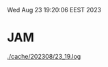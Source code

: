 Wed Aug 23 19:20:06 EEST 2023
# JAM
<a href='./cache/202308/23_19.log'>./cache/202308/23_19.log</a>
